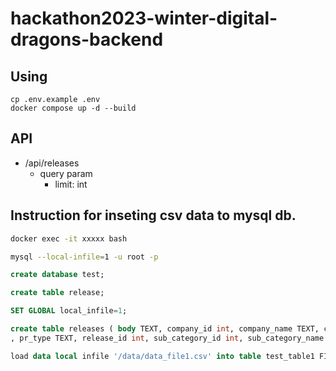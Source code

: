 # hackathon2023-winter-digital-dragons-backend

## Using

```Shell
cp .env.example .env
docker compose up -d --build
```

## API

- /api/releases
  - query param
    - limit: int



## Instruction for inseting csv data to mysql db.

```bash
docker exec -it xxxxx bash
```

```bash
mysql --local-infile=1 -u root -p
```

```sql
create database test;
```

```sql
create table release;
```

```sql
SET GLOBAL local_infile=1;
```

```sql
create table releases ( body TEXT, company_id int, company_name TEXT, created_at TEXT, lead_paragraph TEXT, main_category_id int, main_category_name TEXT, main_image TEXT, main_image_fastly TEXT
, pr_type TEXT, release_id int, sub_category_id int, sub_category_name TEXT, subtitle TEXT, title TEXT, url TEXT );
```

```sql
load data local infile '/data/data_file1.csv' into table test_table1 FIELDS TERMINATED BY ',' ENCLOSED BY '"' LINES TERMINATED BY '\r\n' IGNORE 1 LINES;
```